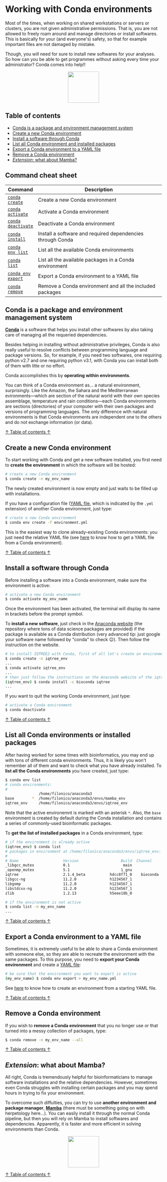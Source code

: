 # Working with Conda environments

Most of the times, when working on shared workstations or servers or clusters, you are not given administrative permissions. That is, you are not allowed to freely roam around and manage directories or install softwares. This is basically for your (and everyone's) safety, so that for example important files are not damaged by mistake.

Though, you will need for sure to install new softwares for your analyses. So how can you be able to get programmes without asking every time your administrator? Conda comes into help!!

<p align="center">
<img src="images/conda_logo.png" height="100">
</p>

## Table of contents
   - [Conda is a package and environment management system](#conda-is-a-package-and-environment-management-system)
   - [Create a new Conda environment](#create-a-new-conda-environment)
   - [Install a software through Conda](#install-a-software-through-conda)
   - [List all Conda environment and installed packages](#list-all-conda-environments-or-installed-packages)
   - [Export a Conda environment to a YAML file](#export-a-conda-environment-to-a-yaml-file)
   - [Remove a Conda environment](#remove-a-conda-environment)
   - [*Extension*: what about Mamba?](#extension-what-about-mamba)

## Command cheat sheet
| Command | Description |
| --- | --- |
| [<code>conda create</code>](#create-a-new-conda-environment) | Create a new Conda environment |
| [<code>conda activate</code>](#create-a-new-conda-environment) | Activate a Conda environment |
| [<code>conda deactivate</code>](#install-a-software-through-conda) | Deactivate a Conda environment |
| [<code>conda install</code>](#install-a-software-through-conda) | Install a software and required dependencies through Conda |
| [<code>conda env list</code>](#list-all-conda-environments-or-installed-packages) | List all the available Conda environments |
| [<code>conda list</code>](#list-all-conda-environments-or-installed-packages) | List all the available packages in a Conda environment |
| [<code>conda env export</code>](#export-a-conda-environment-to-a-yaml-file) | Export a Conda environment to a YAML file |
| [<code>conda remove</code>](#remove-a-conda-environment) | Remove a Conda environment and all the included packages |

## Conda is a package and environment management system
**[Conda](https://docs.conda.io/en/latest/)** is a software that helps you install other softwares by also taking care of managing all the requeried dependencies.

Besides helping in installing without administrative privileges, Conda is also really useful to resolve conflicts between programming language and package versions. So, for example, if you need two softwares, one requiring python v2.7 and one requiring python v3.1, with Conda you can install both of them with litte or no effort.

Conda accomplishes this by **operating within environments**.

You can think of a Conda environment as... a natural environment, surprisingly. Like the Amazon, the Sahara and the Mediterranean evironments—which are section of the natural world with their own species assemblage, temperature and rain conditions—each Conda environments are sections (directories) of your computer with their own packages and versions of programming languages. The only difference with natural environments is that Conda environments are independent one to the others and do not exchange information (or data).

[↑ Table of contents ↑](#table-of-contents)

## Create a new Conda environment

To start working with Conda and get a new software installed, you first need to **create the environment** in which the software will be hosted:

```bash
# create a new Conda environment
$ conda create -n my_env_name
```

The newly created environment is now empty and just waits to be filled up with installations.

If you have a configuration file ([YAML file](https://en.wikipedia.org/wiki/YAML), which is indicated by the <code>.yml</code> extension) of another Conda environment, just type:

```bash
# create a new Conda environment
$ conda env create -f environment.yml
```
This is the easiest way to clone already-existing Conda environments: you just need the relative YAML file (see [here](#export-a-conda-environment-to-a-yaml-file) to know how to get a YAML file from a Conda environment).

[↑ Table of contents ↑](#table-of-contents)

## Install a software through Conda

Before installing a software into a Conda environment, make sure the environment is active:

```bash
# activate a new Conda environment
$ conda activate my_env_name
```
Once the environment has been activated, the terminal will display its name in brackets before the prompt symbol.

To **install a new software**, just check in the [Anaconda website](https://anaconda.org/) (the repository where tons of data science packages are provided) if the package is available as a Conda distribution (very advanced tip: just google your software name followed by "conda" to check 😉). Then follow the instruction on the website.

```bash
# to install IQTREE2 with Conda, first of all let's create an environment and activate it
$ conda create -n iqtree_env
...
$ conda activate iqtree_env
...
# then just follow the instructions on the Anaconda website of the iqtree package. Thus, let's type the following. Note that the name of the activate Conda environment is displayed before the '$'
(iqtree_env) $ conda install -c bioconda iqtree
...
```
If you want to quit the working Conda environment, just type:
```bash
# activate a Conda environment
$ conda deactivate
```

[↑ Table of contents ↑](#table-of-contents)

## List all Conda environments or installed packages

After having worked for some times with bioinformatics, you may end up with tons of different conda environments. Thus, it is likely you won't remember all of them and want to check what you have already installed. To **list all the Conda environments** you have created, just type:

```bash
$ conda env list
# conda environments:
#
               /home/filonico/anaconda3
base        *  /home/filonico/anaconda3/envs/mamba_env
iqtree_env     /home/filonico/anaconda3/envs/iqtree_env
```

Note that the active environemnt is marked with an asterisk <code>*</code>. Also, the <code>base</code> environment is created by default during the Conda installation and contains a series of commonly-used bioinformatic packages.

To **get the list of installed packages** in a Conda environment, type:

```bash
# if the environment is already active
(iqtree_env) $ conda list
# packages in environment at /home/filonico/anaconda3/envs/iqtree_env:
#
# Name                    Version                   Build  Channel
_libgcc_mutex             0.1                        main
_openmp_mutex             5.1                       1_gnu
iqtree                    2.1.4_beta           hdcc8f71_0    bioconda
libgcc-ng                 11.2.0               h1234567_1
libgomp                   11.2.0               h1234567_1
libstdcxx-ng              11.2.0               h1234567_1
zlib                      1.2.13               h5eee18b_0

# if the environment is not active
$ conda list -n my_env_name
...
```


[↑ Table of contents ↑](#table-of-contents)

## Export a Conda environment to a YAML file

Sometimes, it is extremely useful to be able to share a Conda environment with someone else, so they are able to recreate the environment with the same packages. To this purpose, you need to **export your Conda environment** and create a [YAML file](https://en.wikipedia.org/wiki/YAML):

```bash
# be sure that the environment you want to export is active
(my_env_name) $ conda env export > my_env_name.yml
```

See [here](#create-a-new-conda-environment) to know how to create an environment from a starting YAML file.

[↑ Table of contents ↑](#table-of-contents)

## Remove a Conda environment

If you wish to **remove a Conda environment** that you no longer use or that turned into a messy collection of packages, type:

```bash
$ conda remove -n my_env_name --all
```

[↑ Table of contents ↑](#table-of-contents)

## *Extension*: what about Mamba?

All right, Conda is tremendously helpful for bioinformaticians to manage software installations and the relative dependencies. However, sometimes even Conda struggles with installing certain packages and you may spend hours in trying to fix your environment.

To overcome such diffulties, you can try to use **another environment and package manager**, **[Mamba](https://mamba.readthedocs.io/en/latest/index.html#)** (there must be something going on with herpetology here...). You can easily install it through the normal Conda pipeline, but then you will rely on Mamba to install softwares and dependencies. Apparently, it is faster and more efficient in solving environments than Conda.

<p align="center">
<img src="images/mamba_logo.png" height="100">
</p>

[↑ Table of contents ↑](#table-of-contents)

